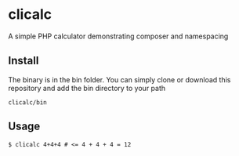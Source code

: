 # clicalc
A simple PHP calculator demonstrating composer and namespacing

## Install
The binary is in the bin folder. You can simply clone or download this repository and add the bin directory to your path

``` clicalc/bin ```

## Usage

```$ clicalc 4+4+4 # <= 4 + 4 + 4 = 12```
